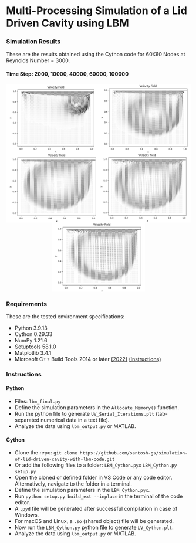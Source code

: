 # Multi-Processing Simulation of a Lid Driven Cavity using LBM

### Simulation Results
These are the results obtained using the Cython code for 60X60 Nodes at Reynolds Number = 3000.

#### Time Step: 2000, 10000, 40000, 60000, 100000

<div style="display: flex; justify-content: space-between;">

  <img src="https://github.com/santosh-gs/simulation-of-lid-driven-cavity-with-lbm-code/blob/main/results/Re%203000%20and%20t%202000.png?raw=true" width="50%" />
  <img src="https://github.com/santosh-gs/simulation-of-lid-driven-cavity-with-lbm-code/blob/main/results/Re%203000%20and%20t%2010000.png?raw=true" width="50%" />

</div>

<div style="display: flex; justify-content: space-between;">

  <img src="https://github.com/santosh-gs/simulation-of-lid-driven-cavity-with-lbm-code/blob/main/results/Re%203000%20and%20t%2040000.png?raw=true" width="50%" />
  <img src="https://github.com/santosh-gs/simulation-of-lid-driven-cavity-with-lbm-code/blob/main/results/Re%203000%20and%20t%2060000.png?raw=true" width="50%" />
</div>

<div style="display: flex; justify-content: center;">

  <img src="https://github.com/santosh-gs/simulation-of-lid-driven-cavity-with-lbm-code/blob/main/results/Re%203000%20and%20t%20100_000.png?raw=true" width="50%" />

</div>

### Requirements
These are the tested environment specifications:
* Python 3.9.13
* Cython 0.29.33
* NumPy 1.21.6
* Setuptools 58.1.0
* Matplotlib 3.4.1
* Microsoft C++ Build Tools 2014 or later [(2022)](https://visualstudio.microsoft.com/visual-cpp-build-tools/) [(Instructions)](https://github.com/bycloudai/InstallVSBuildToolsWindows)

### Instructions
#### Python
* Files: `lbm_final.py`
* Define the simulation parameters in the `Allocate_Memory()` function.
* Run the python file to generate `UV_Serial_Iterations.plt` (tab-separated numerical data in a text file).
* Analyze the data using `lbm_output.py` or MATLAB.

#### Cython
* Clone the repo: `git clone https://github.com/santosh-gs/simulation-of-lid-driven-cavity-with-lbm-code.git`
* Or add the following files to a folder: `LBM_Cython.pyx` `LBM_Cython.py` `setup.py`
* Open the cloned or defined folder in VS Code or any code editor. Alternatively, navigate to the folder in a terminal.
* Define the simulation parameters in the `LBM_Cython.pyx`.
* Run `python setup.py build_ext --inplace` in the terminal of the code editor.
* A `.pyd` file will be generated after successful compilation in case of Windows.
* For macOS and Linux, a `.so` (shared object) file will be generated.
* Now run the `LBM_Cython.py` python file to generate `UV_Cython.plt`.
* Analyze the data using `lbm_output.py` or MATLAB.
